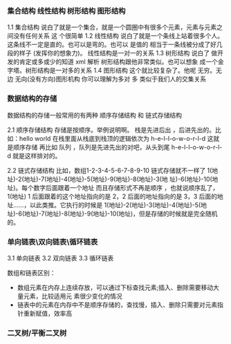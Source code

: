 


### 集合结构 线性结构 树形结构 图形结构

1.1 集合结构 说白了就是一个集合，就是一个圆圈中有很多个元素，元素与元素之间没有任何关系 这 个很简单
1.2 线性结构 说白了就是一个条线上站着很多个人。 这条线不一定是直的。也可以是弯的。也可以 是值的 相当于一条线被分成了好几段的样子 (发挥你的想象力)。 线性结构是一对一的关系
1.3 树形结构 说白了 做开发的肯定或多或少的知道 xml 解析 树形结构跟他非常类似。也可以想象
成一个金字塔。树形结构是一对多的关系
1.4 图形结构 这个就比较复杂了。他呢 无穷。无边 无向(没有方向)图形机构 你可以理解为多对
多 类似于我们人的交集关系


### 数据结构的存储

数据结构的存储一般常用的有两种 顺序存储结构 和 链式存储结构

2.1 顺序存储结构
存储是按顺序。举例说明啊。 栈是先进后出 ，后进先出的。比如：hello world 在栈里面从栈底到栈顶的逻辑依次为 h-e-l-l-o-w-o-r-l-d 这就是顺序存储 再比如 队列 ，队列是先进先出的对吧，从头到尾 h-e-l-l-o-w-o-r-l-d 就是这样排对的。

2.2 链式存储结构
比如，数组1-2-3-4-5-6-7-8-9-10 链式存储就不一样了 1(地址)-2(地址)-7(地址)-4(地址)-5(地址)-9(地址)-8(地址)-3(地 址)-6(地址)-10(地址)。每个数字后面跟着一个地址 而且存储形式不再是顺序 ，也就说顺序乱了，1(地址) 1 后面跟着的这个地址指向的是 2，2 后面的地址指向的是 3，3 后面的地址……，以此类推。它执行的时候是 1(地址)-2(地址)-3(地址)-4(地址)-5(地址)-6(地址)-7(地址)-8(地址)-9(地址)-10(地址)，但是存储的时候就是完全随机的。

### 单向链表\双向链表\循环链表

3.1 单向链表
3.2 双向链表
3.3 循环链表


数组和链表区别：
* 数组元素在内存上连续存放，可以通过下标查找元素;插入、删除需要移动大量元素，比较适用元 素很少变化的情况
* 链表中的元素在内存中不是顺序存储的，查找慢，插入、删除只需要对元素指针重新赋值，效率高


### 二叉树/平衡二叉树